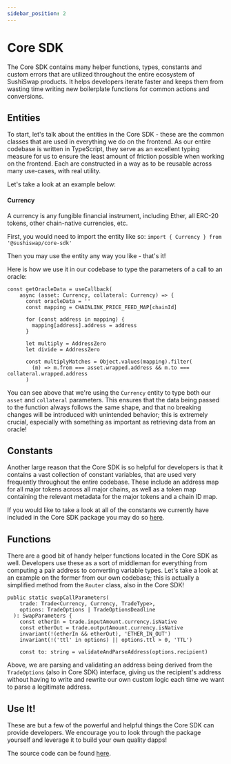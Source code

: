 ```yaml
---
sidebar_position: 2
---
```


# Core SDK

The Core SDK contains many helper functions, types, constants and custom errors that are utilized throughout the entire ecosystem of SushiSwap products. It helps developers iterate faster and keeps them from wasting time writing new boilerplate functions for common actions and conversions.

## Entities

To start, let's talk about the entities in the Core SDK - these are the common classes that are used in everything we do on the frontend. As our entire codebase is written in TypeScript, they serve as an excellent typing measure for us to ensure the least amount of friction possible when working on the frontend. Each are constructed in a way as to be reusable across many use-cases, with real utility.

Let's take a look at an example below:

#### Currency

A currency is any fungible financial instrument, including Ether, all ERC-20 tokens, other chain-native currencies, etc.

First, you would need to import the entity like so: `import { Currency } from '@sushiswap/core-sdk'`

Then you may use the entity any way you like - that's it!

Here is how we use it in our codebase to type the parameters of a call to an oracle:

```
const getOracleData = useCallback(
    async (asset: Currency, collateral: Currency) => {
      const oracleData = ''
      const mapping = CHAINLINK_PRICE_FEED_MAP[chainId]

      for (const address in mapping) {
        mapping[address].address = address
      }

      let multiply = AddressZero
      let divide = AddressZero

      const multiplyMatches = Object.values(mapping).filter(
        (m) => m.from === asset.wrapped.address && m.to === collateral.wrapped.address
      )
```

You can see above that we're using the `Currency` entity to type both our `asset` and `collateral` parameters. This ensures that the data being passed to the function always follows the same shape, and that no breaking changes will be introduced with unintended behavior; this is extremely crucial, especially with something as important as retrieving data from an oracle!

## Constants

Another large reason that the Core SDK is so helpful for developers is that it contains a vast collection of constant variables, that are used very frequently throughout the entire codebase. These include an address map for all major tokens across all major chains, as well as a token map containing the relevant metadata for the major tokens and a chain ID map.

If you would like to take a look at all of the constants we currently have included in the Core SDK package you may do so [here](https://github.com/sushiswap/sdk/tree/canary/packages/core-sdk/src).

## Functions

There are a good bit of handy helper functions located in the Core SDK as well. Developers use these as a sort of middleman for everything from computing a pair address to converting variable types. Let's take a look at an example on the former from our own codebase; this is actually a simplified method from the `Router` class, also in the Core SDK!

```
public static swapCallParameters(
    trade: Trade<Currency, Currency, TradeType>,
    options: TradeOptions | TradeOptionsDeadline
  ): SwapParameters {
    const etherIn = trade.inputAmount.currency.isNative
    const etherOut = trade.outputAmount.currency.isNative
    invariant(!(etherIn && etherOut), 'ETHER_IN_OUT')
    invariant(!('ttl' in options) || options.ttl > 0, 'TTL')

    const to: string = validateAndParseAddress(options.recipient)
```

Above, we are parsing and validating an address being derived from the `TradeOptions` (also in Core SDK) interface, giving us the recipient's address without having to write and rewrite our own custom logic each time we want to parse a legitimate address.

## Use It!

These are but a few of the powerful and helpful things the Core SDK can provide developers. We encourage you to look through the package yourself and leverage it to build your own quality dapps!

The source code can be found [here](https://github.com/sushiswap/sdk/tree/canary/packages/core-sdk).
